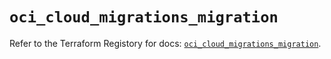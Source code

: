 # `oci_cloud_migrations_migration`

Refer to the Terraform Registory for docs: [`oci_cloud_migrations_migration`](https://registry.terraform.io/providers/oracle/oci/6.18.0/docs/resources/cloud_migrations_migration).
